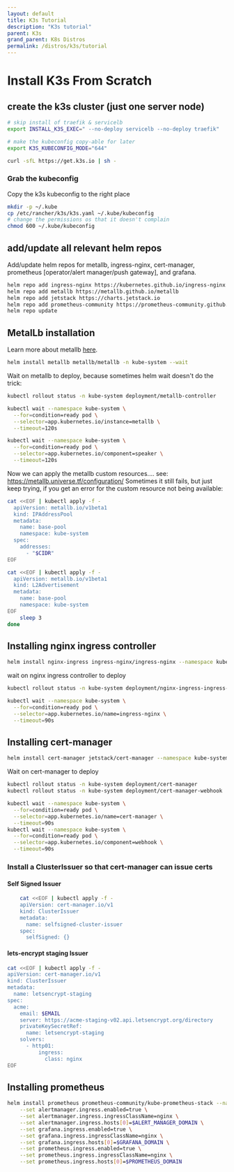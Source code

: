 ```yaml
---
layout: default
title: K3s Tutorial
description: "K3s tutorial"
parent: K3s
grand_parent: K8s Distros
permalink: /distros/k3s/tutorial
---
```


# Install K3s From Scratch

## create the k3s cluster (just one server node)
```bash
# skip install of traefik & servicelb
export INSTALL_K3S_EXEC=" --no-deploy servicelb --no-deploy traefik"

# make the kubeconfig copy-able for later
export K3S_KUBECONFIG_MODE="644"

curl -sfL https://get.k3s.io | sh -
```

### Grab the kubeconfig
Copy the k3s kubeconfig to the right place
```bash
mkdir -p ~/.kube
cp /etc/rancher/k3s/k3s.yaml ~/.kube/kubeconfig
# change the permissions os that it doesn't complain
chmod 600 ~/.kube/kubeconfig
```

## add/update all relevant helm repos
Add/update helm repos for metallb, ingress-nginx, cert-manager, prometheus [operator/alert manager/push gateway], and grafana.
```bash
helm repo add ingress-nginx https://kubernetes.github.io/ingress-nginx
helm repo add metallb https://metallb.github.io/metallb
helm repo add jetstack https://charts.jetstack.io
helm repo add prometheus-community https://prometheus-community.github.io/helm-charts
helm repo update
```

## MetalLb installation
Learn more about metallb [here](https://github.com/metallb/metallb/tree/main/charts/metallb).
```bash
helm install metallb metallb/metallb -n kube-system --wait
```

Wait on metallb to deploy, because sometimes helm wait doesn't do the trick:
```bash
kubectl rollout status -n kube-system deployment/metallb-controller

kubectl wait --namespace kube-system \
  --for=condition=ready pod \
  --selector=app.kubernetes.io/instance=metallb \
  --timeout=120s

kubectl wait --namespace kube-system \
  --for=condition=ready pod \
  --selector=app.kubernetes.io/component=speaker \
  --timeout=120s
```

Now we can apply the metallb custom resources.... see: https://metallb.universe.tf/configuration/
Sometimes it still fails, but just keep trying, if you get an error for the custom resource not being available:
```bash
cat <<EOF | kubectl apply -f -
  apiVersion: metallb.io/v1beta1
  kind: IPAddressPool
  metadata:
    name: base-pool
    namespace: kube-system
  spec:
    addresses:
      - "$CIDR"
EOF

cat <<EOF | kubectl apply -f -
  apiVersion: metallb.io/v1beta1
  kind: L2Advertisement
  metadata:
    name: base-pool
    namespace: kube-system
EOF
    sleep 3
done
```

## Installing nginx ingress controller
```bash
helm install nginx-ingress ingress-nginx/ingress-nginx --namespace kube-system --set hostNetwork=true --set hostPort.enabled=true
```

wait on nginx ingress controller to deploy
```bash
kubectl rollout status -n kube-system deployment/nginx-ingress-ingress-nginx-controller

kubectl wait --namespace kube-system \
  --for=condition=ready pod \
  --selector=app.kubernetes.io/name=ingress-nginx \
  --timeout=90s
```

## Installing cert-manager
```bash
helm install cert-manager jetstack/cert-manager --namespace kube-system --version v1.9.1 --set installCRDs=true
```

Wait on cert-manager to deploy
```bash
kubectl rollout status -n kube-system deployment/cert-manager
kubectl rollout status -n kube-system deployment/cert-manager-webhook

kubectl wait --namespace kube-system \
  --for=condition=ready pod \
  --selector=app.kubernetes.io/name=cert-manager \
  --timeout=90s
kubectl wait --namespace kube-system \
  --for=condition=ready pod \
  --selector=app.kubernetes.io/component=webhook \
  --timeout=90s
```

### Install a ClusterIssuer so that cert-manager can issue certs

#### Self Signed Issuer
```bash
    cat <<EOF | kubectl apply -f -
    apiVersion: cert-manager.io/v1
    kind: ClusterIssuer
    metadata:
      name: selfsigned-cluster-issuer
    spec:
      selfSigned: {}
```
#### lets-encrypt staging Issuer
```bash
cat <<EOF | kubectl apply -f -
apiVersion: cert-manager.io/v1
kind: ClusterIssuer
metadata:
  name: letsencrypt-staging
spec:
  acme:
    email: $EMAIL
    server: https://acme-staging-v02.api.letsencrypt.org/directory
    privateKeySecretRef:
      name: letsencrypt-staging
    solvers:
      - http01:
          ingress:
            class: nginx
EOF
```

## Installing prometheus

```bash
helm install prometheus prometheus-community/kube-prometheus-stack --namespace monitoring --create-namespace \
    --set alertmanager.ingress.enabled=true \
    --set alertmanager.ingress.ingressClassName=nginx \
    --set alertmanager.ingress.hosts[0]=$ALERT_MANAGER_DOMAIN \
    --set grafana.ingress.enabled=true \
    --set grafana.ingress.ingressClassName=nginx \
    --set grafana.ingress.hosts[0]=$GRAFANA_DOMAIN \
    --set prometheus.ingress.enabled=true \
    --set prometheus.ingress.ingressClassName=nginx \
    --set prometheus.ingress.hosts[0]=$PROMETHEUS_DOMAIN
```
